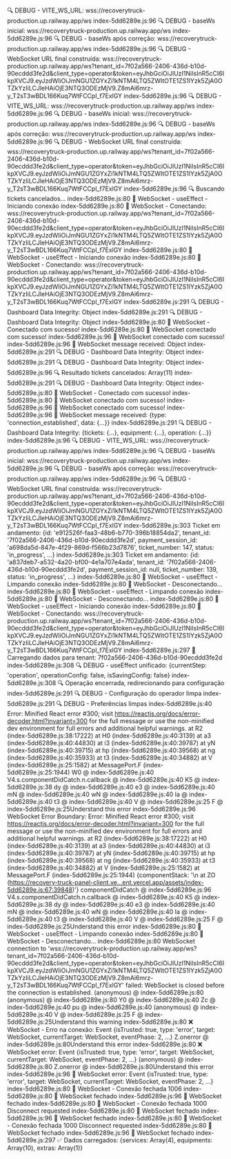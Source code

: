 🔍 DEBUG - VITE_WS_URL: wss://recoverytruck-production.up.railway.app/ws
index-5dd6289e.js:96 🔍 DEBUG - baseWs inicial: wss://recoverytruck-production.up.railway.app/ws
index-5dd6289e.js:96 🔍 DEBUG - baseWs após correção: wss://recoverytruck-production.up.railway.app/ws
index-5dd6289e.js:96 🔍 DEBUG - WebSocket URL final construída: wss://recoverytruck-production.up.railway.app/ws?tenant_id=7f02a566-2406-436d-b10d-90ecddd3fe2d&client_type=operator&token=eyJhbGciOiJIUzI1NiIsInR5cCI6IkpXVCJ9.eyJzdWIiOiJmNGU1ZGYxZi1kNTM4LTQ5ZWItOTE1ZS1lYzk5ZjA0OTZkYzIiLCJleHAiOjE3NTQ3ODEzMjV9.Z8mAi6mrz-y_T2sT3wBDL166Kuq7WtFCCpl_f7ExlGY
index-5dd6289e.js:96 🔍 DEBUG - VITE_WS_URL: wss://recoverytruck-production.up.railway.app/ws
index-5dd6289e.js:96 🔍 DEBUG - baseWs inicial: wss://recoverytruck-production.up.railway.app/ws
index-5dd6289e.js:96 🔍 DEBUG - baseWs após correção: wss://recoverytruck-production.up.railway.app/ws
index-5dd6289e.js:96 🔍 DEBUG - WebSocket URL final construída: wss://recoverytruck-production.up.railway.app/ws?tenant_id=7f02a566-2406-436d-b10d-90ecddd3fe2d&client_type=operator&token=eyJhbGciOiJIUzI1NiIsInR5cCI6IkpXVCJ9.eyJzdWIiOiJmNGU1ZGYxZi1kNTM4LTQ5ZWItOTE1ZS1lYzk5ZjA0OTZkYzIiLCJleHAiOjE3NTQ3ODEzMjV9.Z8mAi6mrz-y_T2sT3wBDL166Kuq7WtFCCpl_f7ExlGY
index-5dd6289e.js:96 🔍 Buscando tickets cancelados...
index-5dd6289e.js:80 🔌 WebSocket - useEffect - Iniciando conexão
index-5dd6289e.js:80 🔌 WebSocket - Conectando: wss://recoverytruck-production.up.railway.app/ws?tenant_id=7f02a566-2406-436d-b10d-90ecddd3fe2d&client_type=operator&token=eyJhbGciOiJIUzI1NiIsInR5cCI6IkpXVCJ9.eyJzdWIiOiJmNGU1ZGYxZi1kNTM4LTQ5ZWItOTE1ZS1lYzk5ZjA0OTZkYzIiLCJleHAiOjE3NTQ3ODEzMjV9.Z8mAi6mrz-y_T2sT3wBDL166Kuq7WtFCCpl_f7ExlGY
index-5dd6289e.js:80 🔌 WebSocket - useEffect - Iniciando conexão
index-5dd6289e.js:80 🔌 WebSocket - Conectando: wss://recoverytruck-production.up.railway.app/ws?tenant_id=7f02a566-2406-436d-b10d-90ecddd3fe2d&client_type=operator&token=eyJhbGciOiJIUzI1NiIsInR5cCI6IkpXVCJ9.eyJzdWIiOiJmNGU1ZGYxZi1kNTM4LTQ5ZWItOTE1ZS1lYzk5ZjA0OTZkYzIiLCJleHAiOjE3NTQ3ODEzMjV9.Z8mAi6mrz-y_T2sT3wBDL166Kuq7WtFCCpl_f7ExlGY
index-5dd6289e.js:291 🔍 DEBUG - Dashboard Data Integrity: Object
index-5dd6289e.js:291 🔍 DEBUG - Dashboard Data Integrity: Object
index-5dd6289e.js:80 🔌 WebSocket - Conectado com sucesso!
index-5dd6289e.js:80 🔌 WebSocket conectado com sucesso!
index-5dd6289e.js:96 🔌 WebSocket conectado com sucesso!
index-5dd6289e.js:96 🔌 WebSocket message received: Object
index-5dd6289e.js:291 🔍 DEBUG - Dashboard Data Integrity: Object
index-5dd6289e.js:291 🔍 DEBUG - Dashboard Data Integrity: Object
index-5dd6289e.js:96 🔍 Resultado tickets cancelados: Array(11)
index-5dd6289e.js:291 🔍 DEBUG - Dashboard Data Integrity: Object
index-5dd6289e.js:80 🔌 WebSocket - Conectado com sucesso!
index-5dd6289e.js:80 🔌 WebSocket conectado com sucesso!
index-5dd6289e.js:96 🔌 WebSocket conectado com sucesso!
index-5dd6289e.js:96 🔌 WebSocket message received: {type: 'connection_established', data: {…}}
index-5dd6289e.js:291 🔍 DEBUG - Dashboard Data Integrity: {tickets: {…}, equipment: {…}, operation: {…}}
index-5dd6289e.js:96 🔍 DEBUG - VITE_WS_URL: wss://recoverytruck-production.up.railway.app/ws
index-5dd6289e.js:96 🔍 DEBUG - baseWs inicial: wss://recoverytruck-production.up.railway.app/ws
index-5dd6289e.js:96 🔍 DEBUG - baseWs após correção: wss://recoverytruck-production.up.railway.app/ws
index-5dd6289e.js:96 🔍 DEBUG - WebSocket URL final construída: wss://recoverytruck-production.up.railway.app/ws?tenant_id=7f02a566-2406-436d-b10d-90ecddd3fe2d&client_type=operator&token=eyJhbGciOiJIUzI1NiIsInR5cCI6IkpXVCJ9.eyJzdWIiOiJmNGU1ZGYxZi1kNTM4LTQ5ZWItOTE1ZS1lYzk5ZjA0OTZkYzIiLCJleHAiOjE3NTQ3ODEzMjV9.Z8mAi6mrz-y_T2sT3wBDL166Kuq7WtFCCpl_f7ExlGY
index-5dd6289e.js:303 Ticket em andamento: {id: 'e912526f-faa3-48b6-b770-396b18854da2', tenant_id: '7f02a566-2406-436d-b10d-90ecddd3fe2d', payment_session_id: 'a698da5d-847e-4f29-869d-f566b23d7876', ticket_number: 147, status: 'in_progress', …}
index-5dd6289e.js:303 Ticket em andamento: {id: 'a837deb7-a532-4a20-bf00-4e1a707e4ada', tenant_id: '7f02a566-2406-436d-b10d-90ecddd3fe2d', payment_session_id: null, ticket_number: 139, status: 'in_progress', …}
index-5dd6289e.js:80 🔌 WebSocket - useEffect - Limpando conexão
index-5dd6289e.js:80 🔌 WebSocket - Desconectando...
index-5dd6289e.js:80 🔌 WebSocket - useEffect - Limpando conexão
index-5dd6289e.js:80 🔌 WebSocket - Desconectando...
index-5dd6289e.js:80 🔌 WebSocket - useEffect - Iniciando conexão
index-5dd6289e.js:80 🔌 WebSocket - Conectando: wss://recoverytruck-production.up.railway.app/ws?tenant_id=7f02a566-2406-436d-b10d-90ecddd3fe2d&client_type=operator&token=eyJhbGciOiJIUzI1NiIsInR5cCI6IkpXVCJ9.eyJzdWIiOiJmNGU1ZGYxZi1kNTM4LTQ5ZWItOTE1ZS1lYzk5ZjA0OTZkYzIiLCJleHAiOjE3NTQ3ODEzMjV9.Z8mAi6mrz-y_T2sT3wBDL166Kuq7WtFCCpl_f7ExlGY
index-5dd6289e.js:297 🔄 Carregando dados para tenant: 7f02a566-2406-436d-b10d-90ecddd3fe2d
index-5dd6289e.js:308 🔍 DEBUG - useEffect unificado: {currentStep: 'operation', operationConfig: false, isSavingConfig: false}
index-5dd6289e.js:308 🔍 Operação encerrada, redirecionando para configuração
index-5dd6289e.js:291 🔍 DEBUG - Configuração do operador limpa
index-5dd6289e.js:291 🔍 DEBUG - Preferências limpas
index-5dd6289e.js:40 Error: Minified React error #300; visit https://reactjs.org/docs/error-decoder.html?invariant=300 for the full message or use the non-minified dev environment for full errors and additional helpful warnings.
    at R2 (index-5dd6289e.js:38:17222)
    at H0 (index-5dd6289e.js:40:3139)
    at a3 (index-5dd6289e.js:40:44830)
    at i3 (index-5dd6289e.js:40:39787)
    at yN (index-5dd6289e.js:40:39715)
    at hp (index-5dd6289e.js:40:39568)
    at ng (index-5dd6289e.js:40:35933)
    at t3 (index-5dd6289e.js:40:34882)
    at V (index-5dd6289e.js:25:1582)
    at MessagePort.F (index-5dd6289e.js:25:1944)
W0 @ index-5dd6289e.js:40
V4.s.componentDidCatch.n.callback @ index-5dd6289e.js:40
K5 @ index-5dd6289e.js:38
dy @ index-5dd6289e.js:40
e3 @ index-5dd6289e.js:40
mN @ index-5dd6289e.js:40
wN @ index-5dd6289e.js:40
Ia @ index-5dd6289e.js:40
t3 @ index-5dd6289e.js:40
V @ index-5dd6289e.js:25
F @ index-5dd6289e.js:25Understand this error
index-5dd6289e.js:96 WebSocket Error Boundary: Error: Minified React error #300; visit https://reactjs.org/docs/error-decoder.html?invariant=300 for the full message or use the non-minified dev environment for full errors and additional helpful warnings.
    at R2 (index-5dd6289e.js:38:17222)
    at H0 (index-5dd6289e.js:40:3139)
    at a3 (index-5dd6289e.js:40:44830)
    at i3 (index-5dd6289e.js:40:39787)
    at yN (index-5dd6289e.js:40:39715)
    at hp (index-5dd6289e.js:40:39568)
    at ng (index-5dd6289e.js:40:35933)
    at t3 (index-5dd6289e.js:40:34882)
    at V (index-5dd6289e.js:25:1582)
    at MessagePort.F (index-5dd6289e.js:25:1944) {componentStack: '\n    at ZO (https://recovery-truck-panel-client.ve…ent.vercel.app/assets/index-5dd6289e.js:67:39848)'}
componentDidCatch @ index-5dd6289e.js:96
V4.s.componentDidCatch.n.callback @ index-5dd6289e.js:40
K5 @ index-5dd6289e.js:38
dy @ index-5dd6289e.js:40
e3 @ index-5dd6289e.js:40
mN @ index-5dd6289e.js:40
wN @ index-5dd6289e.js:40
Ia @ index-5dd6289e.js:40
t3 @ index-5dd6289e.js:40
V @ index-5dd6289e.js:25
F @ index-5dd6289e.js:25Understand this error
index-5dd6289e.js:80 🔌 WebSocket - useEffect - Limpando conexão
index-5dd6289e.js:80 🔌 WebSocket - Desconectando...
index-5dd6289e.js:80 WebSocket connection to 'wss://recoverytruck-production.up.railway.app/ws?tenant_id=7f02a566-2406-436d-b10d-90ecddd3fe2d&client_type=operator&token=eyJhbGciOiJIUzI1NiIsInR5cCI6IkpXVCJ9.eyJzdWIiOiJmNGU1ZGYxZi1kNTM4LTQ5ZWItOTE1ZS1lYzk5ZjA0OTZkYzIiLCJleHAiOjE3NTQ3ODEzMjV9.Z8mAi6mrz-y_T2sT3wBDL166Kuq7WtFCCpl_f7ExlGY' failed: WebSocket is closed before the connection is established.
(anonymous) @ index-5dd6289e.js:80
(anonymous) @ index-5dd6289e.js:80
Y0 @ index-5dd6289e.js:40
Zc @ index-5dd6289e.js:40
pu @ index-5dd6289e.js:40
(anonymous) @ index-5dd6289e.js:40
V @ index-5dd6289e.js:25
F @ index-5dd6289e.js:25Understand this warning
index-5dd6289e.js:80 ❌ WebSocket - Erro na conexão: Event {isTrusted: true, type: 'error', target: WebSocket, currentTarget: WebSocket, eventPhase: 2, …}
Z.onerror @ index-5dd6289e.js:80Understand this error
index-5dd6289e.js:80 ❌ WebSocket error: Event {isTrusted: true, type: 'error', target: WebSocket, currentTarget: WebSocket, eventPhase: 2, …}
(anonymous) @ index-5dd6289e.js:80
Z.onerror @ index-5dd6289e.js:80Understand this error
index-5dd6289e.js:96 🔌 WebSocket error: Event {isTrusted: true, type: 'error', target: WebSocket, currentTarget: WebSocket, eventPhase: 2, …}
index-5dd6289e.js:80 🔌 WebSocket - Conexão fechada 1006 
index-5dd6289e.js:80 🔌 WebSocket fechado
index-5dd6289e.js:96 🔌 WebSocket fechado
index-5dd6289e.js:80 🔌 WebSocket - Conexão fechada 1000 Disconnect requested
index-5dd6289e.js:80 🔌 WebSocket fechado
index-5dd6289e.js:96 🔌 WebSocket fechado
index-5dd6289e.js:80 🔌 WebSocket - Conexão fechada 1000 Disconnect requested
index-5dd6289e.js:80 🔌 WebSocket fechado
index-5dd6289e.js:96 🔌 WebSocket fechado
index-5dd6289e.js:297 ✅ Dados carregados: {services: Array(4), equipments: Array(10), extras: Array(1)}